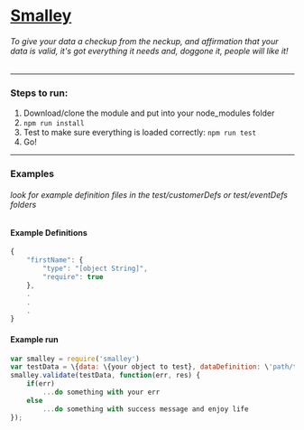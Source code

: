
# [Smalley](https://en.wikipedia.org/wiki/Stuart_Smalley)
###### To give your data a checkup from the neckup, and affirmation that your data is valid, it's got everything it needs and, doggone it, people will like it!


----------


### Steps to run:
1. Download/clone the module and put into your node_modules folder
2. `npm run install`
3. Test to make sure everything is loaded correctly: `npm run test`
4. Go!


----------


### Examples
###### look for example definition files in the test/customerDefs or test/eventDefs folders
#### Example Definitions
```javascript
{
	"firstName": {
		"type": "[object String]",
		"require": true
	},
	.
	.
	.
}
```

#### Example run
```javascript
var smalley = require('smalley')
var testData = \{data: \{your object to test}, dataDefinition: \'path/to/your/defs\'}
smalley.validate(testData, function(err, res) {
	if(err) 
		...do something with your err
	else
		...do something with success message and enjoy life	
});
```